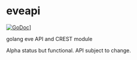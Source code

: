 # eveapi

[![GoDoc](https://godoc.org/github.com/antihax/eveapi?status.svg)](https://godoc.org/github.com/antihax/eveapi)]

golang eve API and CREST module

Alpha status but functional. API subject to change.
